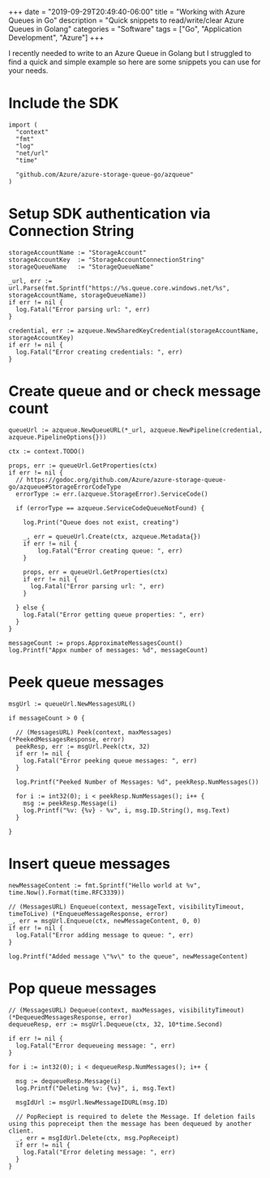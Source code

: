 +++
date = "2019-09-29T20:49:40-06:00"
title = "Working with Azure Queues in Go"
description = "Quick snippets to read/write/clear Azure Queues in Golang"
categories = "Software"
tags = ["Go", "Application Development", "Azure"]
+++

I recently needed to write to an Azure Queue in Golang but I struggled to find a quick and simple example so here are some snippets you can use for your needs.

# Include the SDK

```golang
import (
  "context"
  "fmt"
  "log"
  "net/url"
  "time"

  "github.com/Azure/azure-storage-queue-go/azqueue"
)
```

# Setup SDK authentication via Connection String

```golang
storageAccountName := "StorageAccount"
storageAccountKey  := "StorageAccountConnectionString"
storageQueueName   := "StorageQueueName"

_url, err := url.Parse(fmt.Sprintf("https://%s.queue.core.windows.net/%s", storageAccountName, storageQueueName))
if err != nil {
  log.Fatal("Error parsing url: ", err)
}

credential, err := azqueue.NewSharedKeyCredential(storageAccountName, storageAccountKey)
if err != nil {
  log.Fatal("Error creating credentials: ", err)
}
```

# Create queue and or check message count

```golang
queueUrl := azqueue.NewQueueURL(*_url, azqueue.NewPipeline(credential, azqueue.PipelineOptions{}))

ctx := context.TODO()

props, err := queueUrl.GetProperties(ctx)
if err != nil {
  // https://godoc.org/github.com/Azure/azure-storage-queue-go/azqueue#StorageErrorCodeType
  errorType := err.(azqueue.StorageError).ServiceCode()

  if (errorType == azqueue.ServiceCodeQueueNotFound) {

    log.Print("Queue does not exist, creating")

    _, err = queueUrl.Create(ctx, azqueue.Metadata{})
    if err != nil {
        log.Fatal("Error creating queue: ", err)
    }

    props, err = queueUrl.GetProperties(ctx)
    if err != nil {
      log.Fatal("Error parsing url: ", err)
    }

  } else {
    log.Fatal("Error getting queue properties: ", err)
  }
}

messageCount := props.ApproximateMessagesCount()
log.Printf("Appx number of messages: %d", messageCount)
```

# Peek queue messages

```golang
msgUrl := queueUrl.NewMessagesURL()

if messageCount > 0 {

  // (MessagesURL) Peek(context, maxMessages) (*PeekedMessagesResponse, error)
  peekResp, err := msgUrl.Peek(ctx, 32)
  if err != nil {
    log.Fatal("Error peeking queue messages: ", err)
  }

  log.Printf("Peeked Number of Messages: %d", peekResp.NumMessages())

  for i := int32(0); i < peekResp.NumMessages(); i++ {
    msg := peekResp.Message(i)
    log.Printf("%v: {%v} - %v", i, msg.ID.String(), msg.Text)
  }

}
```

# Insert queue messages

```golang
newMessageContent := fmt.Sprintf("Hello world at %v", time.Now().Format(time.RFC3339))

// (MessagesURL) Enqueue(context, messageText, visibilityTimeout, timeToLive) (*EnqueueMessageResponse, error)
_, err = msgUrl.Enqueue(ctx, newMessageContent, 0, 0)
if err != nil {
  log.Fatal("Error adding message to queue: ", err)
}

log.Printf("Added message \"%v\" to the queue", newMessageContent)
```

# Pop queue messages

```golang
// (MessagesURL) Dequeue(context, maxMessages, visibilityTimeout) (*DequeuedMessagesResponse, error)
dequeueResp, err := msgUrl.Dequeue(ctx, 32, 10*time.Second)

if err != nil {
  log.Fatal("Error dequeueing message: ", err)
}

for i := int32(0); i < dequeueResp.NumMessages(); i++ {

  msg := dequeueResp.Message(i)
  log.Printf("Deleting %v: {%v}", i, msg.Text)

  msgIdUrl := msgUrl.NewMessageIDURL(msg.ID)

  // PopReciept is required to delete the Message. If deletion fails using this popreceipt then the message has been dequeued by another client.
  _, err = msgIdUrl.Delete(ctx, msg.PopReceipt)
  if err != nil {
    log.Fatal("Error deleting message: ", err)
  }
}
```